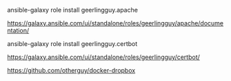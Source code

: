 ansible-galaxy role install geerlingguy.apache

https://galaxy.ansible.com/ui/standalone/roles/geerlingguy/apache/documentation/

ansible-galaxy role install geerlingguy.certbot

https://galaxy.ansible.com/ui/standalone/roles/geerlingguy/certbot/

https://github.com/otherguy/docker-dropbox
